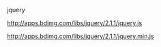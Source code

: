 jquery

http://apps.bdimg.com/libs/jquery/2.1.1/jquery.js

http://apps.bdimg.com/libs/jquery/2.1.1/jquery.min.js





